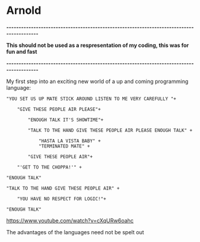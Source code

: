 # Arnold

**-----------------------------------------------------------------------------------------**

**This should not be used as a respresentation of my coding, this was for fun and fast**

**-----------------------------------------------------------------------------------------**

My first step into an exciting new world of a up and coming programming language:

```
"YOU SET US UP MATE STICK AROUND LISTEN TO ME VERY CAREFULLY "+ 

	"GIVE THESE PEOPLE AIR PLEASE"+ 
		
		"ENOUGH TALK IT'S SHOWTIME"+
			
		"TALK TO THE HAND GIVE THESE PEOPLE AIR PLEASE ENOUGH TALK" +
				
			"HASTA LA VISTA BABY" +
			"TERMINATED MATE" +
		
		"GIVE THESE PEOPLE AIR"+ 
	
	"'GET TO THE CHOPPA!'" +
	
"ENOUGH TALK"

"TALK TO THE HAND GIVE THESE PEOPLE AIR" +
	
	"YOU HAVE NO RESPECT FOR LOGIC!"+ 

"ENOUGH TALK"	

```	
https://www.youtube.com/watch?v=cXqURw6oahc

The advantages of the languages need not be spelt out 
